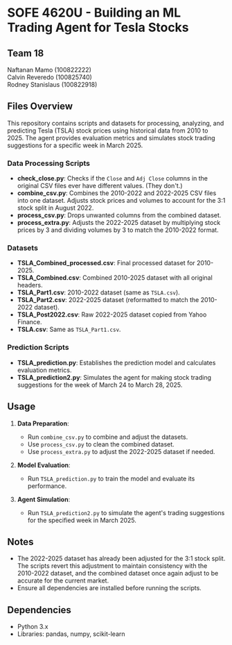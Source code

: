 # SOFE 4620U - Building an ML Trading Agent for Tesla Stocks

## Team 18  
Naftanan Mamo (100822222)  
Calvin Reveredo (100825740)  
Rodney Stanislaus (100822918)

## Files Overview
This repository contains scripts and datasets for processing, analyzing, and predicting Tesla (TSLA) stock prices using historical data from 2010 to 2025. The agent provides evaluation metrics and simulates stock trading suggestions for a specific week in March 2025.

### Data Processing Scripts
- **check_close.py**: Checks if the `Close` and `Adj Close` columns in the original CSV files ever have different values. (They don't.)
- **combine_csv.py**: Combines the 2010-2022 and 2022-2025 CSV files into one dataset. Adjusts stock prices and volumes to account for the 3:1 stock split in August 2022.
- **process_csv.py**: Drops unwanted columns from the combined dataset.
- **process_extra.py**: Adjusts the 2022-2025 dataset by multiplying stock prices by 3 and dividing volumes by 3 to match the 2010-2022 format.

### Datasets
- **TSLA_Combined_processed.csv**: Final processed dataset for 2010-2025.
- **TSLA_Combined.csv**: Combined 2010-2025 dataset with all original headers.
- **TSLA_Part1.csv**: 2010-2022 dataset (same as `TSLA.csv`).
- **TSLA_Part2.csv**: 2022-2025 dataset (reformatted to match the 2010-2022 dataset).
- **TSLA_Post2022.csv**: Raw 2022-2025 dataset copied from Yahoo Finance.
- **TSLA.csv**: Same as `TSLA_Part1.csv`.

### Prediction Scripts
- **TSLA_prediction.py**: Establishes the prediction model and calculates evaluation metrics.
- **TSLA_prediction2.py**: Simulates the agent for making stock trading suggestions for the week of March 24 to March 28, 2025.

## Usage

1. **Data Preparation**:
   - Run `combine_csv.py` to combine and adjust the datasets.
   - Use `process_csv.py` to clean the combined dataset.
   - Use `process_extra.py` to adjust the 2022-2025 dataset if needed.

2. **Model Evaluation**:
   - Run `TSLA_prediction.py` to train the model and evaluate its performance.

3. **Agent Simulation**:
   - Run `TSLA_prediction2.py` to simulate the agent's trading suggestions for the specified week in March 2025.

## Notes
- The 2022-2025 dataset has already been adjusted for the 3:1 stock split. The scripts revert this adjustment to maintain consistency with the 2010-2022 dataset, and the combined dataset once again adjust to be accurate for the current market.
- Ensure all dependencies are installed before running the scripts.

## Dependencies
- Python 3.x
- Libraries: pandas, numpy, scikit-learn
